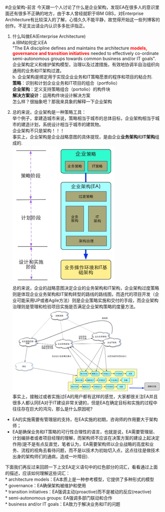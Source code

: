 #企业架构-前言
今天跟一个人讨论了什么是企业架构，发现EA在很多人的意识里面还有很多不正确的地方，由于本人曾经就职于IBM GBS，对Enterprise Architecture有比较深入的了解，心情久久不能平静，故觉得开始这一些列博客的创作。不足支出请业内认识多多批评指正。

1. 什么叫做EA(Enterprise Architecture)  
a.IBM如何定义EA  
"The EA discipline defines and maintains the architecture **<font color="red">models, governance and transition initiatives</font>** needed to effectively co-ordinate semi-autonomous groups towards common business and/or IT goals".  
企业架构定义和维护架构模型，治理以及过渡措施，有效地协调半自治组织向通用的业务和IT架构过渡。  
b. 企业架构是绑定用于实现企业业务和IT策略愿景的程序和项目的粘合剂.  
**策略**：识别和计划企业业务和IT项目的组合（portfolio）  
**企业架构**：定义支持策略组合（portolio）的构件块  
**解决方案设计**：运用构件块设计解决方案  
怎么样？很抽象吧？那我来具象的解释一下企业架构

2. 总的来说，企业架构是一种策略工具：  
举个例子，拿建造城市来说，策略相当于城市的总体目标，企业架构相当于城市的建造计划，系统设计相当于城市的建筑物。  
企业架构不只是架构！！！  
事实上，企业架构是企业战略意图的具体提现，是由企业**业务架构**和**IT架构**组成的.  
![EA Overview](images/ea-overview.jpg)  
总的来说，企业的战略意图决定企业的业务架构和IT架构，企业架构过度策略则是体现企业业务架构和IT架构转型的路线的路线图，而迭代的项目开发（企业可能采用UP或者Agile方法）则是企业策略实施和交付的手段，而企业架构治理则是管理和检验项目实施是否满足企业架构策略的度量方法。  
![EA Fills](images/Fills.jpg)  
事实上，接触过或者实施过EA的用户都有这样的感觉，大家都很关注EA并且很多人都认同EA对于IT建设非常关键的，但是EA在确定目标和实施的过程中往往存在巨大的鸿沟，那么是什么原因呢?  
  * EA的实施需要有管理层的支持，在EA实施的初期，咨询师的作用要大于架构师；  
  * EA是确保业务和IT策略的可行性合理性的语言，也就是说，EA需要管理层、计划编排者或者项目经理的理解，而架构师不应该在决策方案的建设上起决定作用(是不是有点反直觉，笔者认为，EA需要架构师以企业战略的高度和业务、流程的视角去看待问题，而不是以技术为初始切入点，这点往往是做技术出身的架构师们的通病，造成一叶障目).  

下面我们再反过来回顾一下上文EA定义语句中的红色部分的词汇，看看通过上面的描述，应该如何理解这些词汇：  
	* architecture models：EA本质上是一种参考模型，它提供了多种形式的模型  
	* governance：EA确保架构被维护和使用  
	* transition initiatives：EA强调主动(proactive)而不是被动的反应(reactive)  
	* semi-autonomous groups: EA强调多部门联动和合作  
	* business and/or IT goals：EA致力于解决业务和IT的问题
